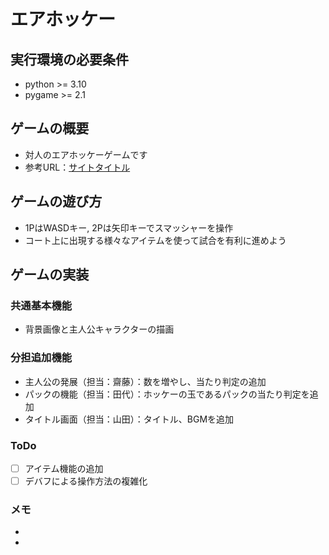 # エアホッケー

## 実行環境の必要条件
* python >= 3.10
* pygame >= 2.1

## ゲームの概要
* 対人のエアホッケーゲームです
* 参考URL：[サイトタイトル](https://www.hoge.com/)

## ゲームの遊び方
* 1PはWASDキー, 2Pは矢印キーでスマッシャーを操作
* コート上に出現する様々なアイテムを使って試合を有利に進めよう

## ゲームの実装
### 共通基本機能
* 背景画像と主人公キャラクターの描画

### 分担追加機能
* 主人公の発展（担当：齋藤）：数を増やし、当たり判定の追加
* パックの機能（担当：田代）：ホッケーの玉であるパックの当たり判定を追加
* タイトル画面（担当：山田）：タイトル、BGMを追加

### ToDo
- [ ] アイテム機能の追加
- [ ] デバフによる操作方法の複雑化

### メモ
* 
* 
